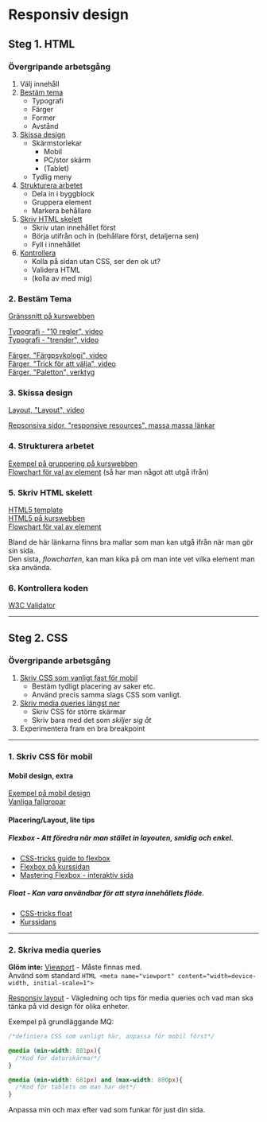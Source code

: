 # Responsiv design

## Steg 1. HTML

### Övergripande arbetsgång

1. Välj innehåll
2. [Bestäm tema](#theme)
   * Typografi
   * Färger
   * Former
   * Avstånd
3. [Skissa design](#design)
    * Skärmstorlekar
      * Mobil
      * PC/stor skärm
      * (Tablet)
    * Tydlig meny
4. [Strukturera arbetet](#structure)
    * Dela in i byggblock
    * Gruppera element
    * Markera behållare
5. [Skriv HTML skelett](#skeleton)
    * Skriv utan innehållet först
    * Börja utifrån och in (behållare först, detaljerna sen)
    * Fyll i innehållet
6. [Kontrollera](#check)
    * Kolla på sidan utan CSS, ser den ok ut?
    * Validera HTML
    * (kolla av med mig)
  
### <a name="theme">2. Bestäm Tema</a>
[Gränssnitt på kurswebben](https://twiggy.smutje.se/index.php/Gr%C3%A4nssnittdesign)  

[Typografi - "10 regler", video](https://www.youtube.com/watch?v=gWo1ueIayj4)  
[Typografi - "trender", video](https://www.youtube.com/watch?v=NWIruxSx22Q)  
  
[Färger, "Färgpsykologi", video](https://www.youtube.com/watch?v=r9gYdD-REI0)  
[Färger, "Trick för att välja", video](https://www.youtube.com/watch?v=MjulRnUvttM)  
[Färger, "Paletton", verktyg](http://paletton.com/#uid=1000u0kllllaFw0g0qFqFg0w0aF)  


### <a name="design">3. Skissa design</a>
[Layout, "Layout", video](https://www.youtube.com/watch?v=A8pSoqEfayU)

[Repsonsiva sidor, "responsive resources", massa massa länkar](http://bradfrost.github.io/this-is-responsive/resources.html)

### <a name="structure">4. Strukturera arbetet</a>

[Exempel på gruppering på kurswebben](https://twiggy.smutje.se/index.php/Ekol%C3%A5dans_webbshop)  
[Flowchart för val av element](http://html5doctor.com/downloads/h5d-sectioning-flowchart.pdf) (så har man något att utgå ifrån)  

### <a name="skeleton">5. Skriv HTML skelett</a>

[HTML5 template](https://gist.github.com/jaxon/3913867)  
[HTML5 på kurswebben](https://twiggy.smutje.se/index.php/Anv%C3%A4nda_HTML5_semantiska_element#Varf.C3.B6r_semantiska_element.3F)  
[Flowchart för val av element](http://html5doctor.com/downloads/h5d-sectioning-flowchart.pdf)  

Bland de här länkarna finns bra mallar som man kan utgå ifrån när man gör sin sida.  
Den sista, *flowcharten*, kan man kika på om man inte vet vilka element man ska använda.

### <a name="check">6. Kontrollera koden</a>
[W3C Validator](http://html5.validator.nu/)

***

## Steg 2. CSS

### Övergripande arbetsgång

1. [Skriv CSS som vanligt fast för mobil](#mobile)   
    * Bestäm tydligt placering av saker etc.
    * Använd precis samma slags CSS som vanligt.
2. [Skriv media queries längst ner](#media)
    * Skriv CSS för större skärmar
    * Skriv bara med det som *skiljer sig åt*
3. Experimentera fram en bra breakpoint

***
### <a name="mobile">1. Skriv CSS för mobil</a>

#### Mobil design, extra
[Exempel på mobil design](http://www.mobile-patterns.com/)  
[Vanliga fallgropar](http://bradfrost.com/blog/post/mobile-web-problems/)  

#### Placering/Layout, lite tips

##### Flexbox - Att föredra när man stället in layouten, smidig och enkel.
* [CSS-tricks guide to flexbox](https://css-tricks.com/snippets/css/a-guide-to-flexbox/)
* [Flexbox på kurssidan](https://twiggy.smutje.se/index.php/Styla_horisontell_placering_med_CSS_flexbox) 
* [Mastering Flexbox - interaktiv sida](http://webdesignerwall.com/tutorials/master-css-flexbox-5-simple-steps)




##### Float - Kan vara användbar för att styra innehållets flöde.
* [CSS-tricks float](https://css-tricks.com/almanac/properties/f/float/)
* [Kurssidans](https://twiggy.smutje.se/index.php/Skapa_snyggt_bildgalleri)



***
### <a name="media">2. Skriva media queries</a>
**Glöm inte:** [Viewport](https://developer.mozilla.org/en-US/docs/Mozilla/Mobile/Viewport_meta_tag) - Måste finnas med.  
Använd som standard ```HTML <meta name="viewport" content="width=device-width, initial-scale=1">```  

[Responsiv layout](https://twiggy.smutje.se/index.php/Skapa_en_webbsida_med_responsiv_layout) - Vägledning och tips för media queries och vad man ska tänka på vid design för olika enheter.

Exempel på grundläggande MQ:  

```css
/*definiera CSS som vanligt här, anpassa för mobil först*/

@media (min-width: 801px){
  /*Kod för datorskärmar*/
}

@media (min-width: 601px) and (max-width: 800px){
  /*Kod för tablets om man har det*/
}

```
Anpassa min och max efter vad som funkar för just din sida.
